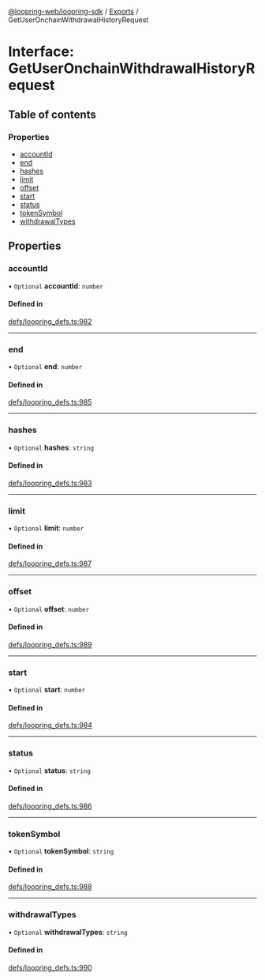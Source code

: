 [@loopring-web/loopring-sdk](../README.md) / [Exports](../modules.md) / GetUserOnchainWithdrawalHistoryRequest

# Interface: GetUserOnchainWithdrawalHistoryRequest

## Table of contents

### Properties

- [accountId](GetUserOnchainWithdrawalHistoryRequest.md#accountid)
- [end](GetUserOnchainWithdrawalHistoryRequest.md#end)
- [hashes](GetUserOnchainWithdrawalHistoryRequest.md#hashes)
- [limit](GetUserOnchainWithdrawalHistoryRequest.md#limit)
- [offset](GetUserOnchainWithdrawalHistoryRequest.md#offset)
- [start](GetUserOnchainWithdrawalHistoryRequest.md#start)
- [status](GetUserOnchainWithdrawalHistoryRequest.md#status)
- [tokenSymbol](GetUserOnchainWithdrawalHistoryRequest.md#tokensymbol)
- [withdrawalTypes](GetUserOnchainWithdrawalHistoryRequest.md#withdrawaltypes)

## Properties

### accountId

• `Optional` **accountId**: `number`

#### Defined in

[defs/loopring_defs.ts:982](https://github.com/Loopring/loopring_sdk/blob/f91f904/src/defs/loopring_defs.ts#L982)

___

### end

• `Optional` **end**: `number`

#### Defined in

[defs/loopring_defs.ts:985](https://github.com/Loopring/loopring_sdk/blob/f91f904/src/defs/loopring_defs.ts#L985)

___

### hashes

• `Optional` **hashes**: `string`

#### Defined in

[defs/loopring_defs.ts:983](https://github.com/Loopring/loopring_sdk/blob/f91f904/src/defs/loopring_defs.ts#L983)

___

### limit

• `Optional` **limit**: `number`

#### Defined in

[defs/loopring_defs.ts:987](https://github.com/Loopring/loopring_sdk/blob/f91f904/src/defs/loopring_defs.ts#L987)

___

### offset

• `Optional` **offset**: `number`

#### Defined in

[defs/loopring_defs.ts:989](https://github.com/Loopring/loopring_sdk/blob/f91f904/src/defs/loopring_defs.ts#L989)

___

### start

• `Optional` **start**: `number`

#### Defined in

[defs/loopring_defs.ts:984](https://github.com/Loopring/loopring_sdk/blob/f91f904/src/defs/loopring_defs.ts#L984)

___

### status

• `Optional` **status**: `string`

#### Defined in

[defs/loopring_defs.ts:986](https://github.com/Loopring/loopring_sdk/blob/f91f904/src/defs/loopring_defs.ts#L986)

___

### tokenSymbol

• `Optional` **tokenSymbol**: `string`

#### Defined in

[defs/loopring_defs.ts:988](https://github.com/Loopring/loopring_sdk/blob/f91f904/src/defs/loopring_defs.ts#L988)

___

### withdrawalTypes

• `Optional` **withdrawalTypes**: `string`

#### Defined in

[defs/loopring_defs.ts:990](https://github.com/Loopring/loopring_sdk/blob/f91f904/src/defs/loopring_defs.ts#L990)
